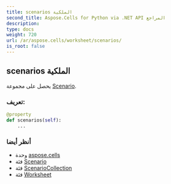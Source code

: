 ```yaml
---
title: scenarios الملكية
second_title: Aspose.Cells for Python via .NET API المراجع
description:
type: docs
weight: 720
url: /ar/aspose.cells/worksheet/scenarios/
is_root: false
---
```

##  scenarios الملكية

يحصل على مجموعة [Scenario](/cells/python-net/ar/aspose.cells/scenario).
###  تعريف:
```python
@property
def scenarios(self):
    ...
```

###  أنظر أيضا
* وحدة [aspose.cells](../../)
* فئة [Scenario](/cells/python-net/ar/aspose.cells/scenario)
* فئة [ScenarioCollection](/cells/python-net/ar/aspose.cells/scenariocollection)
* فئة [Worksheet](/cells/python-net/ar/aspose.cells/worksheet)
